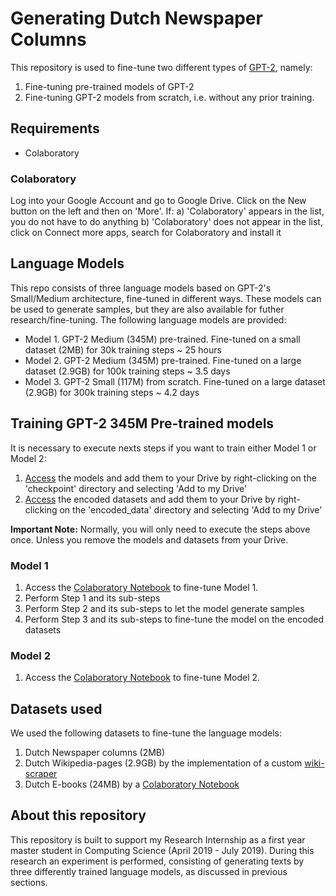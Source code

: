 # Generating Dutch Newspaper Columns
This repository is used to fine-tune two different types of [GPT-2](https://github.com/openai/gpt-2), namely:
1. Fine-tuning pre-trained models of GPT-2
2. Fine-tuning GPT-2 models from scratch, i.e. without any prior training.

## Requirements
* Colaboratory

### Colaboratory 
Log into your Google Account and go to Google Drive. Click on the New button on the left and then on 'More'. If:
a) 'Colaboratory' appears in the list, you do not have to do anything
b) 'Colaboratory' does not appear in the list, click on Connect more apps, search for Colaboratory and install it

## Language Models
This repo consists of three language models based on GPT-2's Small/Medium architecture, fine-tuned in different ways. These models can be used to generate samples, but they are also available for futher research/fine-tuning. The following language models are provided:
* Model 1. GPT-2 Medium (345M) pre-trained. Fine-tuned on a small dataset (2MB) for 30k training steps ~ 25 hours
* Model 2. GPT-2 Medium (345M) pre-trained. Fine-tuned on a large dataset (2.9GB) for 100k training steps ~ 3.5 days
* Model 3. GPT-2 Small (117M) from scratch. Fine-tuned on a large dataset (2.9GB) for 300k training steps ~ 4.2 days

## Training GPT-2 345M Pre-trained models
It is necessary to execute nexts steps if you want to train either Model 1 or Model 2:
1. [Access](https://drive.google.com/open?id=1j40vMmzc8sJnrDlLYELd_DvmyS9ktyUk) the models and add them to your Drive by right-clicking on the 'checkpoint' directory and selecting 'Add to my Drive'
2. [Access](https://drive.google.com/open?id=1hn3c25BRF_VnBFrVoGQ4ubHsvE1IPWWK) the encoded datasets and add them to your Drive by right-clicking on the 'encoded_data' directory and selecting 'Add to my Drive'

**Important Note:** Normally, you will only need to execute the steps above once. Unless you remove the models and datasets from your Drive.

### Model 1
1. Access the [Colaboratory Notebook](https://drive.google.com/open?id=1MY52FsRrsaeNColEQcWhdQZXCTrxY3Ie) to fine-tune Model 1.
2. Perform Step 1 and its sub-steps
3. Perform Step 2 and its sub-steps to let the model generate samples
4. Perform Step 3 and its sub-steps to fine-tune the model on the encoded datasets


### Model 2
1. Access the [Colaboratory Notebook]() to fine-tune Model 2.


## Datasets used
We used the following datasets to fine-tune the language models:
1. Dutch Newspaper columns (2MB) 
2. Dutch Wikipedia-pages (2.9GB) by the implementation of a custom [wiki-scraper](https://github.com/ZheMann/wiki-scraper)
3. Dutch E-books (24MB) by a [Colaboratory Notebook](https://drive.google.com/open?id=1WCkbCMCay9a4NaUv7boAJjfCQ10JKUjv)

## About this repository
This repository is built to support my Research Internship as a first year master student in Computing Science (April 2019 - July 2019).  During this research an experiment is performed, consisting of generating texts by three differently trained language models, as discussed in previous sections.
